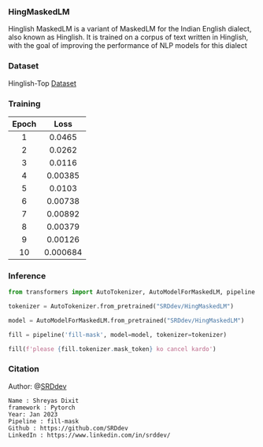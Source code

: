 
### HingMaskedLM
Hinglish MaskedLM is a variant of MaskedLM for the Indian English dialect, also known as Hinglish. It is trained on a corpus of text written in Hinglish, with the goal of improving the performance of NLP models for this dialect

### Dataset
Hinglish-Top [Dataset](https://huggingface.co/datasets/WillHeld/hinglish_top)

### Training
|Epoch|Loss|
|:--:|:--:|
|1	|0.0465|
|2	|0.0262|
|3	|0.0116|
|4	|0.00385|
|5	|0.0103|
|6	|0.00738|
|7	|0.00892|
|8	|0.00379|
|9	|0.00126|
|10	|0.000684|


### Inference 
```python
from transformers import AutoTokenizer, AutoModelForMaskedLM, pipeline

tokenizer = AutoTokenizer.from_pretrained("SRDdev/HingMaskedLM")

model = AutoModelForMaskedLM.from_pretrained("SRDdev/HingMaskedLM")

fill = pipeline('fill-mask', model=model, tokenizer=tokenizer)
```
```python
fill(f'please {fill.tokenizer.mask_token} ko cancel kardo')
```

### Citation
Author: @[SRDdev](https://huggingface.co/SRDdev)
```
Name : Shreyas Dixit
framework : Pytorch
Year: Jan 2023
Pipeline : fill-mask
Github : https://github.com/SRDdev
LinkedIn : https://www.linkedin.com/in/srddev/ 
```
